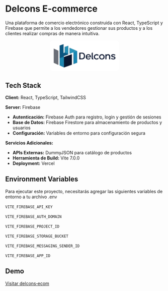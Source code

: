 # Delcons E-commerce  
  
Una plataforma de comercio electrónico construida con React, TypeScript y Firebase que permite a los vendedores gestionar sus productos y 
a los clientes realizar compras de manera intuitiva.


<p align="center">
  <img src="./public/logo_large.png" alt="Logo" style="background:white; padding:10px; border-radius:10px;" width="200"/>
</p>


## Tech Stack  
  
**Client:** React, TypeScript, TailwindCSS  
  
**Server:** Firebase  
- **Autenticación:** Firebase Auth para registro, login y gestión de sesiones  
- **Base de Datos:** Firebase Firestore para almacenamiento de productos y usuarios    
- **Configuración:** Variables de entorno para configuración segura  
  
**Servicios Adicionales:**  
- **APIs Externas:** DummyJSON para catálogo de productos  
- **Herramienta de Build:** Vite 7.0.0  
- **Deployment:** Vercel
## Environment Variables  
  
Para ejecutar este proyecto, necesitarás agregar las siguientes variables de entorno a tu archivo .env  
  
`VITE_FIREBASE_API_KEY`  
  
`VITE_FIREBASE_AUTH_DOMAIN`  
  
`VITE_FIREBASE_PROJECT_ID`  
  
`VITE_FIREBASE_STORAGE_BUCKET`  
  
`VITE_FIREBASE_MESSAGING_SENDER_ID`  
  
`VITE_FIREBASE_APP_ID`

## Demo

[Visitar delcons‑ecom](https://delcons-ecom.vercel.app/)



